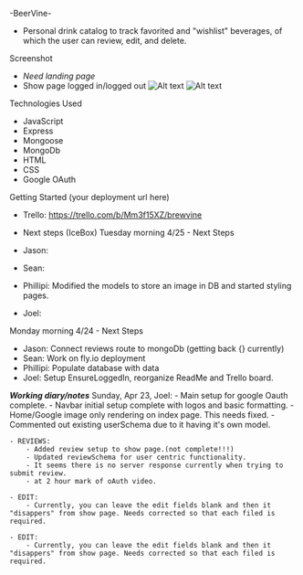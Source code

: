 -BeerVine-
- Personal drink catalog to track favorited and "wishlist" beverages, of which the user can review, edit, and delete.


Screenshot
- *Need landing page*
- Show page logged in/logged out
![Alt text](../../../Screenshot%202023-04-24%20at%2012.09.58%20PM.png)
![Alt text](../../../Screenshot%202023-04-24%20at%2012.11.03%20PM.png)


Technologies Used
- JavaScript
- Express
- Mongoose
- MongoDb
- HTML
- CSS
- Google OAuth


Getting Started
(your deployment url here)
- Trello: https://trello.com/b/Mm3f15XZ/brewvine


- Next steps (IceBox)
Tuesday morning 4/25 - Next Steps
- Jason:
- Sean: 
- Phillipi: Modified the models to store an image in DB and started styling pages.
- Joel:


Monday morning 4/24 - Next Steps
- Jason: Connect reviews route to mongoDb (getting back {} currently)
- Sean: Work on fly.io deployment
- Phillipi: Populate database with data
- Joel: Setup EnsureLoggedIn, reorganize ReadMe and Trello board.

***Working diary/notes***
Sunday, Apr 23, Joel:
    - Main setup for google Oauth complete. 
    - Navbar initial setup complete with logos and basic formatting.
        - Home/Google image only rendering on index page. This needs fixed.
    - Commented out existing userSchema due to it having it's own model.

    - REVIEWS:
        - Added review setup to show page.(not complete!!!)
        - Updated reviewSchema for user centric functionality.
        - It seems there is no server response currently when trying to submit review.
        - at 2 hour mark of oAuth video.

    - EDIT:
        - Currently, you can leave the edit fields blank and then it "disappers" from show page. Needs corrected so that each filed is required.

    - EDIT:
        - Currently, you can leave the edit fields blank and then it "disappers" from show page. Needs corrected so that each filed is required.